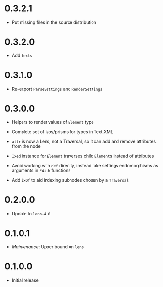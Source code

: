 0.3.2.1
=======

  * Put missing files in the source distribution

0.3.2.0
=======

  * Add `texts`

0.3.1.0
=======

  * Re-export `ParseSettings` and `RenderSettings`

0.3.0.0
=======

  * Helpers to render values of `Element` type

  * Complete set of isos/prisms for types in Text.XML

  * `attr` is now a Lens, not a Traversal, so it can add and remove attributes from the node

  * `Ixed` instance for `Element` traverses child `Element`s instead of attributes

  * Avoid working with `def` directly, instead take settings endomorphisms as arguments in `*With` functions

  * Add `ixOf` to aid indexing subnodes chosen by a `Traversal`

0.2.0.0
=======

  * Update to `lens-4.0`

0.1.0.1
=======

  * _Maintenance_: Upper bound on `lens`

0.1.0.0
=======

  * Initial release
